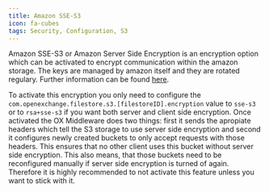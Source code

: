 ```yaml
---
title: Amazon SSE-S3
icon: fa-cubes
tags: Security, Configuration, S3
---
```


Amazon SSE-S3 or Amazon Server Side Encryption is an encryption option which can be activated to encrypt communication within the amazon storage. The keys are managed by amazon itself and they are rotated regulary.
Further information can be found [here](https://docs.aws.amazon.com/AmazonS3/latest/dev/UsingServerSideEncryption.html).

To activate this encryption you only need to configure the `com.openexchange.filestore.s3.[filestoreID].encryption` value to `sse-s3` or to `rsa+sse-s3` if you want both server and client side encryption.
Once activated the OX Middleware does two things: first it sends the apropiate headers which tell the S3 storage to use server side encryption and second it configures newly created buckets to only accept requests with those headers.
This ensures that no other client uses this bucket without server side encryption. This also means, that those buckets need to be reconfigured manually if server side encryption is turned of again. Therefore it is highly recommended to not activate this feature
unless you want to stick with it.